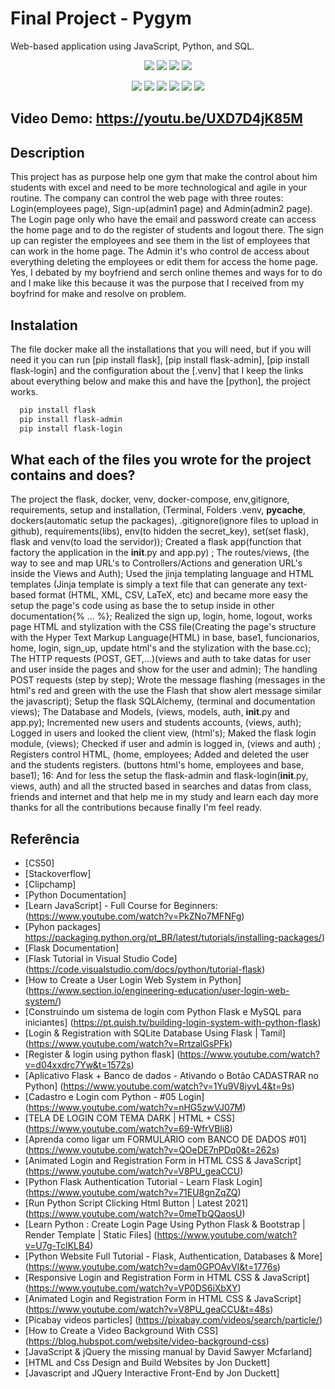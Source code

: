 # Final Project - Pygym

Web-based application using JavaScript, Python, and SQL.

<p align="center">
  <img src="https://img.shields.io/github/downloads/ThayRibeiro0/project0.2/total?color=%2300ff00&logo=Github&style=plastic" />
  <img src="https://img.shields.io/github/repo-size/ThayRibeiro0/project0.2?style=plastic" />
  <img src="https://img.shields.io/github/languages/top/ThayRibeiro0/project0.2?style=plastic" />
  <img src="https://img.shields.io/github/last-commit/ThayRibeiro0/project0.2?style=plastic" />
</p>

<p align="center">
    <img src="https://img.shields.io/badge/Javascript/total?logo=Javascript" />
    <img src="https://img.shields.io/badge/Html-blue-total?logo=Html&style"  />
    <img src="https://img.shields.io/badge/Css-green-total?logo=Css&style" />
    <img src="https://img.shields.io/badge/Python-total?logo=Python&style" >
    <img src="https://img.shields.io/badge/SQL-total?logo=SQL&style" />
    <img src="https://img.shields.io/badge/Flask-total?logo=Flask&style" />
</p>


## Video Demo: <https://youtu.be/UXD7D4jK85M>


## Description

This project has as purpose help one gym that make the control about him students with excel and need to be more technological and agile in your routine. The company can control the web page with three routes: Login(employees page), Sign-up(admin1 page) and Admin(admin2 page). The Login page only who have the email and password create can access the home page and to do the register of students and logout there. The sign up can register the employees and see them in the list of employees that can work in the home page. The Admin it's who control de access about everything deleting the employees or edit them for access the home page. Yes, I debated by my boyfriend and serch online themes and ways for to do and I make like this because it was the purpose that I received from my boyfrind for make and resolve on problem.

## Instalation

The file docker make all the installations that you will need, but if you will need it you can run [pip install flask], [pip install flask-admin], [pip install flask-login] and the configuration about the [.venv] that I keep the links about everything below and make this and have the [python], the project works.

```bash
  pip install flask
  pip install flask-admin
  pip install flask-login
```
    
## What each of the files you wrote for the project contains and does?

The project the flask, docker, venv, docker-compose, env,gitignore, requirements, setup and installation, (Terminal, Folders .venv, __pycache__, dockers(automatic setup the packages), .gitignore(ignore files to upload in github), requirements(libs), env(to hidden the secret_key), set(set flask), flask and venv(to load the servidor)); Created a flask app(function that factory the application in the __init__.py and app.py) ; The routes/views, (the way to see and map URL's to Controllers/Actions and generation URL's inside the Views and Auth); Used the jinja templating language and HTML templates (Jinja template is simply a text file that can generate any text-based format (HTML, XML, CSV, LaTeX, etc) and became more easy the setup the page's code using as base the to setup inside in other documentation{% ... %}; Realized the sign up, login, home, logout, works page HTML and stylization with the CSS file(Creating the page's structure with the Hyper Text Markup Language(HTML) in base, base1, funcionarios, home, login, sign_up, update html's and the stylization with the base.cc); The HTTP requests (POST, GET,...)(views and auth to take datas for user and user inside the pages and show for the user and admin); The handling POST requests (step by step); Wrote the message flashing (messages in the html's red and green with the use the Flash that show alert message similar the javascript); Setup the flask SQLAlchemy, (terminal and documentation views); The Database and Models, (views, models, auth, __init__.py and app.py); Incremented new users and students accounts, (views, auth); Logged in users and looked the client view, (html's); Maked the flask login module, (views); Checked if user and admin is logged in, (views and auth) ; Registers control HTML, (home, employees; Added and deleted the user and the students registers. (buttons html's home, employees and base, base1); 16: And for less the setup the flask-admin and flask-login(__init__.py, views, auth) and all the structed based in searches and datas from class, friends and internet and that help me in my study and learn each day more thanks for all the contributions because finally I'm feel ready.


## Referência
- [CS50]
- [Stackoverflow]
- [Clipchamp]
- [Python Documentation]
- [Learn JavaScript] - Full Course for Beginners: (https://www.youtube.com/watch?v=PkZNo7MFNFg)
- [Pyhon packages] https://packaging.python.org/pt_BR/latest/tutorials/installing-packages/)
- [Flask Documentation]
- [Flask Tutorial in Visual Studio Code] (https://code.visualstudio.com/docs/python/tutorial-flask)
- [How to Create a User Login Web System in Python] (https://www.section.io/engineering-education/user-login-web-system/)
- [Construindo um sistema de login com Python Flask e MySQL para iniciantes] (https://pt.quish.tv/building-login-system-with-python-flask)
- [Login & Registration with SQLite Database Using Flask | Tamil] (https://www.youtube.com/watch?v=RrtzalGsPFk)
- [Register & login using python flask] (https://www.youtube.com/watch?v=d04xxdrc7Yw&t=1572s)
- [Aplicativo Flask + Banco de dados - Ativando o Botão CADASTRAR no Python] (https://www.youtube.com/watch?v=1Yu9V8iyvL4&t=9s)
- [Cadastro e Login com Python - #05 Login] (https://www.youtube.com/watch?v=nHG5zwVJ07M)
- [TELA DE LOGIN COM TEMA DARK | HTML + CSS] (https://www.youtube.com/watch?v=69-WfrVBli8)
- [Aprenda como ligar um FORMULÁRIO com BANCO DE DADOS #01] (https://www.youtube.com/watch?v=QOeDE7nPDq0&t=262s)
- [Animated Login and Registration Form in HTML CSS & JavaScript] (https://www.youtube.com/watch?v=V8PU_geaCCU)
- [Python Flask Authentication Tutorial - Learn Flask Login] (https://www.youtube.com/watch?v=71EU8gnZqZQ)
- [Run Python Script Clicking Html Button | Latest 2021] (https://www.youtube.com/watch?v=0meTbQQaosU)
- [Learn Python : Create Login Page Using Python Flask & Bootstrap | Render Template | Static Files] (https://www.youtube.com/watch?v=U7g-TcIKLB4)
- [Python Website Full Tutorial - Flask, Authentication, Databases & More] (https://www.youtube.com/watch?v=dam0GPOAvVI&t=1776s)
- [Responsive Login and Registration Form in HTML CSS & JavaScript] (https://www.youtube.com/watch?v=VP0DS6iXbXY)
- [Animated Login and Registration Form in HTML CSS & JavaScript] (https://www.youtube.com/watch?v=V8PU_geaCCU&t=48s)
- [Picabay videos particles] (https://pixabay.com/videos/search/particle/)
- [How to Create a Video Background With CSS] (https://blog.hubspot.com/website/video-background-css)
- [JavaScript & jQuery the missing manual by David Sawyer Mcfarland]
- [HTML and Css Design and Build Websites by Jon Duckett]
- [Javascript and JQuery Interactive Front-End by Jon Duckett]
